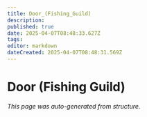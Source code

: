 ```yaml
---
title: Door_(Fishing_Guild)
description: 
published: true
date: 2025-04-07T08:48:33.627Z
tags: 
editor: markdown
dateCreated: 2025-04-07T08:48:31.569Z
---
```


# Door (Fishing Guild)

*This page was auto-generated from structure.*